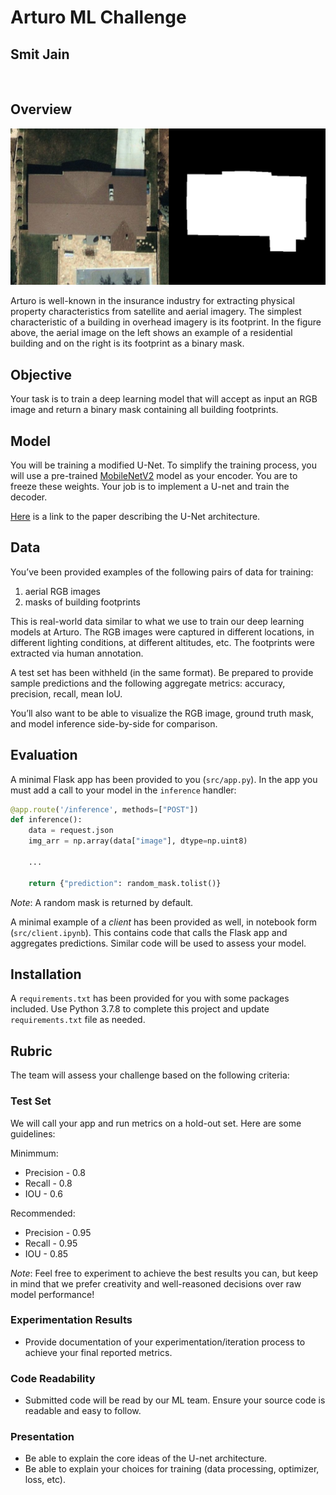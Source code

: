 # Arturo ML Challenge
## Smit Jain

<br>

## Overview

![](example.png)

Arturo is well-known in the insurance industry for extracting physical property characteristics from satellite and aerial imagery. The simplest characteristic of a building in overhead imagery is its footprint. In the figure above, the aerial image on the left shows an example of a residential building and on the right is its footprint as a binary mask. 

## Objective

Your task is to train a deep learning model that will accept as input an RGB image and return a binary mask containing all building footprints.

## Model

You will be training a modified U-Net. To simplify the training process, you will use a pre-trained [MobileNetV2](https://www.tensorflow.org/api_docs/python/tf/keras/applications/MobileNetV2) model as your encoder. You are to freeze these weights. Your job is to implement a U-net and train the decoder.

[Here](https://arxiv.org/pdf/1505.04597.pdf) is a link to the paper describing the U-Net architecture.

## Data
You’ve been provided examples of the following pairs of data for training: 

1. aerial RGB images
2. masks of building footprints 

This is real-world data similar to what we use to train our deep learning models at Arturo. The RGB images were captured in different locations, in different lighting conditions, at different altitudes, etc. The footprints were extracted via human annotation.

A test set has been withheld (in the same format). Be prepared to provide sample predictions and the following aggregate metrics: accuracy, precision, recall, mean IoU.

You’ll also want to be able to visualize the RGB image, ground truth mask, and model inference side-by-side for comparison.

## Evaluation
A minimal Flask app has been provided to you (`src/app.py`). In the app you must add a call to your model in the `inference` handler:
```python
@app.route('/inference', methods=["POST"])
def inference():
    data = request.json
    img_arr = np.array(data["image"], dtype=np.uint8)
    
    ...

    return {"prediction": random_mask.tolist()}
```
_Note_: A random mask is returned by default.

A minimal example of a _client_ has been provided as well, in notebook form (`src/client.ipynb`). This contains code that calls the Flask app and aggregates predictions. Similar code will be used to assess your model.

## Installation

A `requirements.txt` has been provided for you with some packages included. Use Python 3.7.8 to complete this project and update `requirements.txt` file as needed.

## Rubric

The team will assess your challenge based on the following criteria:

### Test Set
We will call your app and run metrics on a hold-out set. Here are some guidelines:
<br>

Minimmum:
- Precision - 0.8
- Recall - 0.8 
- IOU - 0.6 

Recommended:
- Precision - 0.95
- Recall - 0.95
- IOU - 0.85

_Note_: Feel free to experiment to achieve the best results you can, but keep in mind that we prefer creativity and well-reasoned decisions over raw model performance!

### Experimentation Results
- Provide documentation of your experimentation/iteration process to achieve your final reported metrics.

### Code Readability
- Submitted code will be read by our ML team. Ensure your source code is readable and easy to follow.

### Presentation 
- Be able to explain the core ideas of the U-net architecture.
- Be able to explain your choices for training (data processing, optimizer, loss, etc).


